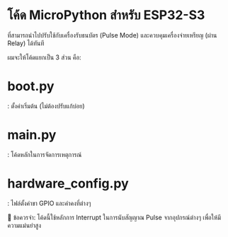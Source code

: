 # โค้ด MicroPython สำหรับ ESP32-S3 
ที่สามารถนำไปปรับใช้กับเครื่องรับธนบัตร (Pulse Mode) และควบคุมเครื่องจ่ายเหรียญ (ผ่าน Relay) ได้ทันที

​ผมจะให้โค้ดแยกเป็น 3 ส่วน คือ:
# ​boot.py
: ตั้งค่าเริ่มต้น (ไม่ต้องปรับแก้บ่อย)

# main.py
: โค้ดหลักในการจัดการเหตุการณ์

# ​hardware_config.py
: ไฟล์ตั้งค่าขา GPIO และค่าคงที่ต่างๆ

​📌 ข้อควรจำ: โค้ดนี้ใช้หลักการ Interrupt ในการนับสัญญาณ Pulse จากอุปกรณ์ต่างๆ เพื่อให้มีความแม่นยำสูง
